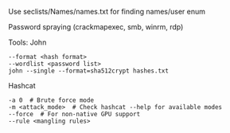 
Use seclists/Names/names.txt for finding names/user enum

Password spraying (crackmapexec, smb, winrm, rdp)

Tools:
John
```shell
--format <hash format>
--wordlist <password list>
john --single --format=sha512crypt hashes.txt

````

Hashcat

```shell
-a 0  # Brute force mode
-m <attack_mode>  # Check hashcat --help for available modes
--force  # For non-native GPU support
--rule <mangling rules>
```
